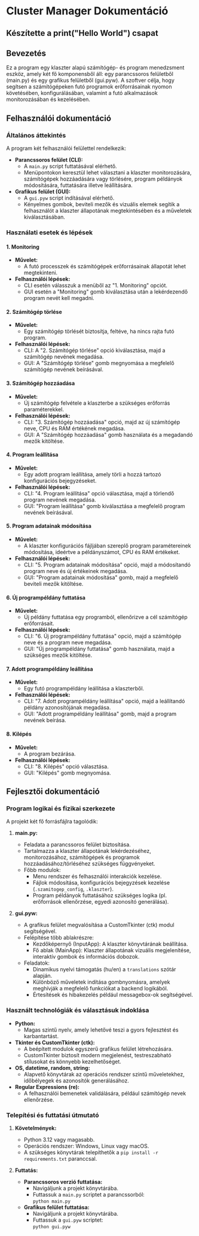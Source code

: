 # Cluster Manager Dokumentáció

## Készítette a print("Hello World") csapat

## Bevezetés
Ez a program egy klaszter alapú számítógép- és program menedzsment eszköz, amely két fő komponensből áll: egy parancssoros felületből (main.py) és egy grafikus felületből (gui.pyw). A szoftver célja, hogy segítsen a számítógépeken futó programok erőforrásainak nyomon követésében, konfigurálásában, valamint a futó alkalmazások monitorozásában és kezelésében.

## Felhasználói dokumentáció

### Általános áttekintés
A program két felhasználói felülettel rendelkezik:
- **Parancssoros felület (CLI):**  
    - A `main.py` script futtatásával elérhető.
    - Menüpontokon keresztül lehet választani a klaszter monitorozására, számítógépek hozzáadására vagy törlésére, program példányok módosítására, futtatására illetve leállítására.
- **Grafikus felület (GUI):**  
    - A `gui.pyw` script indításával elérhető.
    - Kényelmes gombok, beviteli mezők és vizuális elemek segítik a felhasználót a klaszter állapotának megtekintésében és a műveletek kiválasztásában.

### Használati esetek és lépések

#### 1. Monitoring
- **Művelet:**  
    - A futó processzek és számítógépek erőforrásainak állapotát lehet megtekinteni.
- **Felhasználói lépések:**
    - CLI esetén válasszuk a menüből az "1. Monitoring" opciót.
    - GUI esetén a "Monitoring" gomb kiválasztása után a lekérdezendő program nevét kell megadni.

#### 2. Számítógép törlése
- **Művelet:**  
    - Egy számítógép törlését biztosítja, feltéve, ha nincs rajta futó program.
- **Felhasználói lépések:**
    - CLI: A "2. Számítógép törlése" opció kiválasztása, majd a számítógép nevének megadása.
    - GUI: A "Számítógép törlése" gomb megnyomása a megfelelő számítógép nevének beírásával.

#### 3. Számítógép hozzáadása
- **Művelet:**  
    - Új számítógép felvétele a klaszterbe a szükséges erőforrás paraméterekkel.
- **Felhasználói lépések:**
    - CLI: "3. Számítógép hozzáadása" opció, majd az új számítógép neve, CPU és RAM értékének megadása.
    - GUI: A "Számítógép hozzáadása" gomb használata és a megadandó mezők kitöltése.

#### 4. Program leállítása
- **Művelet:**  
    - Egy adott program leállítása, amely törli a hozzá tartozó konfigurációs bejegyzéseket.
- **Felhasználói lépések:**
    - CLI: "4. Program leállítása" opció választása, majd a törlendő program nevének megadása.
    - GUI: "Program leállítása" gomb kiválasztása a megfelelő program nevének beírásával.

#### 5. Program adatainak módosítása
- **Művelet:**  
    - A klaszter konfigurációs fájljában szereplő program paramétereinek módosítása, ideértve a példányszámot, CPU és RAM értékeket.
- **Felhasználói lépések:**
    - CLI: "5. Program adatainak módosítása" opció, majd a módosítandó program neve és új értékeinek megadása.
    - GUI: "Program adatainak módosítása" gomb, majd a megfelelő beviteli mezők kitöltése.

#### 6. Új programpéldány futtatása
- **Művelet:**  
    - Új példány futtatása egy programból, ellenőrizve a cél számítógép erőforrásait.
- **Felhasználói lépések:**
    - CLI: "6. Új programpéldány futtatása" opció, majd a számítógép neve és a program neve megadása.
    - GUI: "Új programpéldány futtatása" gomb használata, majd a szükséges mezők kitöltése.

#### 7. Adott programpéldány leállítása 
- **Művelet:**  
    - Egy futó programpéldány leállítása a klaszterből.
- **Felhasználói lépések:**
    - CLI: "7. Adott programpéldány leállítása" opció, majd a leállítandó példány azonosítójának megadása.
    - GUI: "Adott programpéldány leállítása" gomb, majd a program nevének beírása.

#### 8. Kilépés
- **Művelet:**  
    - A program bezárása.
- **Felhasználói lépések:**
    - CLI: "8. Kilépés" opció választása.
    - GUI: "Kilépés" gomb megnyomása.

## Fejlesztői dokumentáció

### Program logikai és fizikai szerkezete
A projekt két fő forrásfájlra tagolódik:

1. **main.py:**
     - Feladata a parancssoros felület biztosítása.
     - Tartalmazza a klaszter állapotának lekérdezéséhez, monitorozásához, számítógépek és programok hozzáadásához/törléséhez szükséges függvényeket.
     - Főbb modulok:
         - Menu rendszer és felhasználói interakciók kezelése.
         - Fájlok módosítása, konfigurációs bejegyzések kezelése (`.szamitogep_config`, `.klaszter`).
         - Program példányok futtatásához szükséges logika (pl. erőforrások ellenőrzése, egyedi azonosító generálása).

2. **gui.pyw:**
     - A grafikus felület megvalósítása a CustomTkinter (ctk) modul segítségével.
     - Felépítése több ablakrészre:
         - Kezdőképernyő (InputApp): A klaszter könyvtárának beállítása.
         - Fő ablak (MainApp): Klaszter állapotának vizuális megjelenítése, interaktív gombok és információs dobozok.
     - Feladatok:
         - Dinamikus nyelvi támogatás (hu/en) a `translations` szótár alapján.
         - Különböző műveletek indítása gombnyomásra, amelyek meghívják a megfelelő funkciókat a backend logikából.
         - Értesítések és hibakezelés például messagebox-ok segítségével.

### Használt technológiák és választásuk indoklása
- **Python:**  
    - Magas szintű nyelv, amely lehetővé teszi a gyors fejlesztést és karbantartást.
- **Tkinter és CustomTkinter (ctk):**  
    - A beépített modulok egyszerű grafikus felület létrehozására.
    - CustomTkinter biztosít modern megjelenést, testreszabható stílusokat és könnyebb kezelhetőséget.
- **OS, datetime, random, string:**  
    - Alapvető könyvtárak az operációs rendszer szintű műveletekhez, időbélyegek és azonosítók generálásához.
- **Regular Expressions (re):**  
    - A felhasználói bemenetek validálására, például számítógép nevek ellenőrzése.

### Telepítési és futtatási útmutató
1. **Követelmények:**
     - Python 3.12 vagy magasabb.
     - Operációs rendszer: Windows, Linux vagy macOS.
     - A szükséges könyvtárak telepíthetők a `pip install -r requirements.txt` paranccsal.

2. **Futtatás:**
     - **Parancssoros verzió futtatása:**
         - Navigáljunk a projekt könyvtárába.
         - Futtassuk a `main.py` scriptet a parancssorból:  
             `python main.py`
     - **Grafikus felület futtatása:**
         - Navigáljunk a projekt könyvtárába.
         - Futtassuk a `gui.pyw` scriptet:  
             `python gui.pyw`
